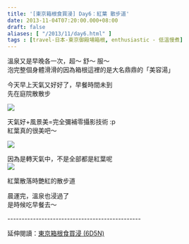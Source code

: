 ```yaml
---
title: '[東京箱根食買浸] Day6：紅葉 散步道'
date: 2013-11-04T07:20:00.000+08:00
draft: false
aliases: [ "/2013/11/day6.html" ]
tags : [travel-日本-東京御殿場箱根, enthusiastic - 低溫慢煮]
---
```


溫泉又是早晚各一次，超～ 舒～ 服～  
泡完整個身體滑滑的因為箱根這裡的是大名鼎鼎的「美容湯」  
  
今天早上天氣又好好了，早餐時間未到  
先在庭院散散步  

![](/images/tokyo6a.jpg)

天氣好+風景美=完全彌補零攝影技術 :p  
紅葉真的很美吧～  

![](/images/tokyo6a1.jpg)


因為是轉天氣中，不是全部都是紅葉呢  
![](/images/tokyo6a2.jpg)


紅葉散落時艷紅的散步道  
  
  
晨運完，溫泉也浸過了  
是時候吃早餐去～  
  
\-----------------------------------------------  
  
延伸閱讀：[東京箱根食買浸 (6D5N)](https://hidie.net/tokyo6d5n/)
